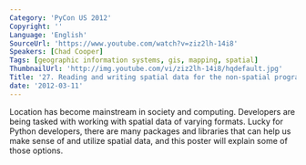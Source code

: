 ```yaml
---
Category: 'PyCon US 2012'
Copyright: ''
Language: 'English'
SourceUrl: 'https://www.youtube.com/watch?v=ziz2lh-14i8'
Speakers: [Chad Cooper]
Tags: [geographic information systems, gis, mapping, spatial]
ThumbnailUrl: 'http://img.youtube.com/vi/ziz2lh-14i8/hqdefault.jpg'
Title: '27. Reading and writing spatial data for the non-spatial programmer'
date: '2012-03-11'
---
```

Location has become mainstream in society and computing. Developers are being
tasked with working with spatial data of varying formats. Lucky for Python
developers, there are many packages and libraries that can help us make sense
of and utilize spatial data, and this poster will explain some of those
options.
